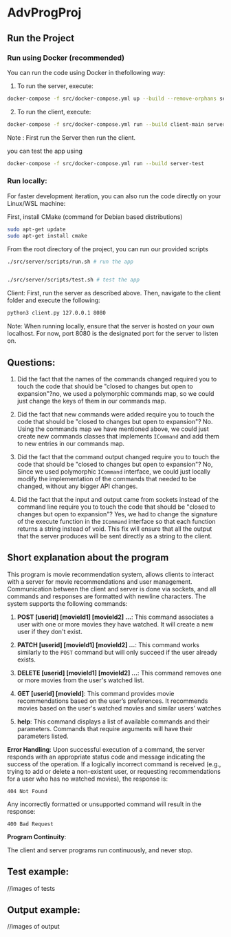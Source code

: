 # AdvProgProj

## Run the Project

### Run using Docker (recommended)

You can run the code using Docker in thefollowing way:
1. To run the server, execute:

```bash
docker-compose -f src/docker-compose.yml up --build --remove-orphans server-main
```
2. To run the client, execute:
```bash
docker-compose -f src/docker-compose.yml run --build client-main server-main 8080
```
Note : First run the Server then run the client.

you can test the app using

```bash
docker-compose -f src/docker-compose.yml run --build server-test
```

### Run locally:

For faster development iteration, you can also run the code directly on your Linux/WSL machine:

First, install CMake (command for Debian based distributions)

```bash
sudo apt-get update
sudo apt-get install cmake
```

From the root directory of the project, you can run our provided scripts

```bash
./src/server/scripts/run.sh # run the app


./src/server/scripts/test.sh # test the app
```
Client: First, run the server as described above. Then, navigate to the client folder and execute the following:
```bash
python3 client.py 127.0.0.1 8080
```
Note: When running locally, ensure that the server is hosted on your own localhost. For now, port 8080 is the designated port for the server to listen on.
## Questions:

1. Did the fact that the names of the commands changed required you to touch the code that should be "closed
to changes but open to expansion"?no, we used a polymorphic commands map, so we could just change the keys of them in our commands map.


2. Did the fact that new commands were added require you to touch the code that should be "closed
to changes but open to expansion"? No. Using the commands map we have mentioned above, we could just create new commands classes that implements `ICommand` and add them to new entries in our commands map.


3. Did the fact that the command output changed require you to touch the code that should be "closed
to changes but open to expansion"? No, Since we used polymorphic `ICommand` interface, we could just locally modify the implementation of the commands that needed to be changed, without any bigger API changes.


4. Did the fact that the input and output came from sockets instead of the command line require you to touch the code that should be "closed to changes but open to expansion"? Yes, we had to change the signature of the execute function in the `ICommand` interface so that each function returns a string instead of void. This fix will ensure that all the output that the server produces will be sent directly as a string to the client.

## Short explanation about the program

This program is movie recommendation system, allows clients to interact with a server for movie recommendations and user management. Communication between the client and server is done via sockets, and all commands and responses are formatted with newline characters. The system supports the following commands:

1. **POST [userid] [movieId1] [movieId2] ...**: This command associates a user with one or more movies they have watched. It will create a new user if they don't exist. 

2. **PATCH [userid] [movieId1] [movieId2] ...**: This command works similarly to the `POST` command but will only succeed if the user already exists. 

3. **DELETE [userid] [movieId1] [movieId2] ...**: This command removes one or more movies from the user's watched list.

4. **GET [userid] [movieId]**: This command provides movie recommendations based on the user’s preferences. It recommends movies based on the user's watched movies and similar users' watches

5. **help**: This command displays a list of available commands and their parameters. Commands that require arguments will have their parameters listed.

**Error Handling**: 
Upon successful execution of a command, the server responds with an appropriate status code and message indicating the success of the operation. If a logically incorrect command is received (e.g., trying to add or delete a non-existent user, or requesting recommendations for a user who has no watched movies), the response is:  
  ```
  404 Not Found
  ```  
Any incorrectly formatted or unsupported command will result in the response:  
  ```
  400 Bad Request
  ```
**Program Continuity**: 

The client and server programs run continuously, and never stop.

## Test example:
//images of tests

## Output example:

//images of output
